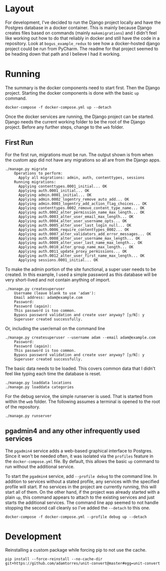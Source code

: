# Layout

For development, I've decided to run the Django project locally and have the Postgres database in a docker container.
This is mainly because Django creates files based on commands (mainly `makemigrations`) and I didn't feel like working
out how to do that reliably in docker and still have the code in a repository.  Look at `bogus_example_redux` to see how a docker-hosted django project could be run from PyCharm.  The readme for that project seemed to be heading down that path and I believe I had it working.


# Running

The summary is the docker components need to start first.  Then the Django project.  Starting the docker components is
done with the basic `up` command.

```
docker-compose -f docker-compose.yml up --detach
```

Once the docker services are running, the Django project can be started.  Django needs the current working folder to be
the root of the Django project.  Before any further steps, change to the `web` folder.

## First Run

For the first run, migrations must be run.  The output shown is from when the custom app did not have any migrations so
all are from the Django apps.

```
./manage.py migrate
    Operations to perform:
      Apply all migrations: admin, auth, contenttypes, sessions
    Running migrations:
      Applying contenttypes.0001_initial... OK
      Applying auth.0001_initial... OK
      Applying admin.0001_initial... OK
      Applying admin.0002_logentry_remove_auto_add... OK
      Applying admin.0003_logentry_add_action_flag_choices... OK
      Applying contenttypes.0002_remove_content_type_name... OK
      Applying auth.0002_alter_permission_name_max_length... OK
      Applying auth.0003_alter_user_email_max_length... OK
      Applying auth.0004_alter_user_username_opts... OK
      Applying auth.0005_alter_user_last_login_null... OK
      Applying auth.0006_require_contenttypes_0002... OK
      Applying auth.0007_alter_validators_add_error_messages... OK
      Applying auth.0008_alter_user_username_max_length... OK
      Applying auth.0009_alter_user_last_name_max_length... OK
      Applying auth.0010_alter_group_name_max_length... OK
      Applying auth.0011_update_proxy_permissions... OK
      Applying auth.0012_alter_user_first_name_max_length... OK
      Applying sessions.0001_initial... OK
```

To make the admin portion of the site functional, a super user needs to be created.  In this example, I used a simple 
password as this database will be very short-lived and not contain anything of import.

```
./manage.py createsuperuser
    Username (leave blank to use 'adam'):
    Email address: adam@example.com
    Password:
    Password (again):
    This password is too common.
    Bypass password validation and create user anyway? [y/N]: y
    Superuser created successfully.
```

Or, including the user/email on the command line

```
./manage.py createsuperuser --username adam --email adam@example.com
    Password:
    Password (again):
    This password is too common.
    Bypass password validation and create user anyway? [y/N]: y
    Superuser created successfully.
```

The basic data needs to be loaded.  This covers common data that I didn't feel like typing each time the database is reset.

```
./manage.py loaddata locations
./manage.py loaddata categories
```

For the debug service, the simple runserver is used.  That is started from within the `web` folder.  The following
assumes a terminal is opened to the root of the repository.

```
./manage.py runserver
```

## pgadmin4 and any other infrequently used services
The `pgadmin4` service adds a web-based graphical interface to Postgres.  Since it won't be needed often, it was
isolated via the `profiles` feature in the `docker-compose.yml` file.  By default, this allows the basic `up` command
to run without the additional service.

To start the `pgadmin4` service, add `--profile debug` to the command line.  In addition to services without a stated
profile, any services with the specified profile will start.  If no services in the project are currently running, this
will start all of them.  On the other hand, if the project was already started with a plain `up`, this command appears
to attach to the existing services and just starts the additional services.  The command line app seemed to not handle
stopping the second call cleanly so I've added the `--detach` to this one.

```
docker-compose -f docker-compose.yml --profile debug up --detach
```


# Development

Reinstalling a custom package while forcing pip to not use the cache.

```
pip install --force-reinstall --no-cache-dir git+https://github.com/adamtorres/unit-convert@master#egg=unit-convert
```
